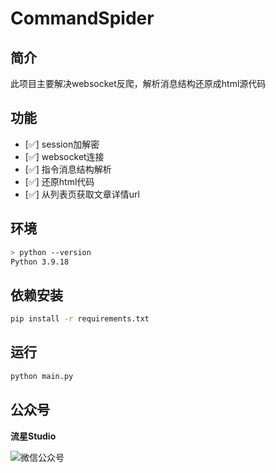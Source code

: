 

# CommandSpider

## 简介
此项目主要解决websocket反爬，解析消息结构还原成html源代码

## 功能
- [✅] session加解密
- [✅] websocket连接
- [✅] 指令消息结构解析
- [✅] 还原html代码
- [✅] 从列表页获取文章详情url

## 环境
```bash
> python --version
Python 3.9.18
```

## 依赖安装
```bash
pip install -r requirements.txt
```

## 运行
```bash
python main.py
```

## 公众号
**流星Studio**

![微信公众号](./image/wechat.png)


